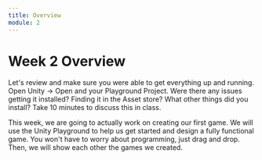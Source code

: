 ```yaml
---
title: Overview
module: 2
---
```


# Week 2 Overview

Let's review and make sure you were able to get everything up and running.  Open Unity -> Open and your Playground Project.  Were there any issues getting it installed? Finding it in the Asset store?  What other things did you install?
Take 10 minutes to discuss this in class.


This week, we are going to actually work on creating our first game.  We will use the Unity Playground to help us get started and design a fully functional game.  You won't have to worry about programming, just drag and drop.  Then, we will show each other the games we created.